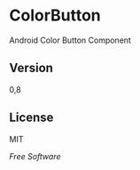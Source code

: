 ColorButton
===========

Android Color Button Component

Version
-

0,8

License
-

MIT

*Free Software*
